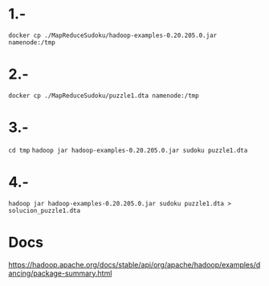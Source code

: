 # 1.-
`docker cp ./MapReduceSudoku/hadoop-examples-0.20.205.0.jar namenode:/tmp`


# 2.-
`docker cp ./MapReduceSudoku/puzzle1.dta namenode:/tmp `

# 3.-
`cd tmp`
`hadoop jar hadoop-examples-0.20.205.0.jar sudoku puzzle1.dta`

# 4.- 
`hadoop jar hadoop-examples-0.20.205.0.jar sudoku puzzle1.dta > solucion_puzzle1.dta`

# Docs
https://hadoop.apache.org/docs/stable/api/org/apache/hadoop/examples/dancing/package-summary.html